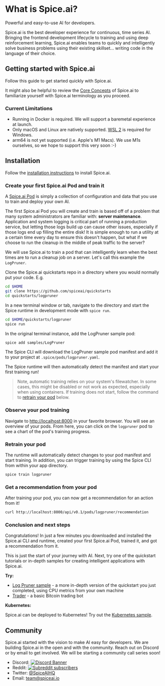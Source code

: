 # What is Spice.ai?

Powerful and easy-to-use AI for developers.

Spice.ai is the best developer experience for continuous, time series AI. Bringing the frontend development lifecycle to training and using deep reinforcement learning, Spice.ai enables teams to quickly and intelligently solve business problems using their existing skillset… writing code in the language of their choice.

## Getting started with Spice.ai <!-- {docsify-ignore} -->

Follow this guide to get started quickly with Spice.ai.

It might also be helpful to review the [Core Concepts](concepts/README.md) of Spice.ai to familiarize yourself with Spice.ai terminology as you proceed.

### Current Limitations

- Running in Docker is required. We will support a baremetal experience at launch.
- Only macOS and Linux are natively supported. [WSL 2](https://docs.microsoft.com/en-us/windows/wsl/install-win10) is required for Windows.
- arm64 is not yet supported (i.e. Apple's M1 Macs). We use M1s ourselves, so we hope to support this very soon :-)

## Installation

Follow the [installation instructions](install.md) to install Spice.ai.

### Create your first Spice.ai Pod and train it

A [Spice.ai Pod](https://crispy-dollop-c329115a.pages.github.io/#/concepts/README?id=pod-pod-manifest) is simply a collection of configuration and data that you use to train and deploy your own AI.

The first Spice.ai Pod you will create and train is based off of a problem that many system administrators are familiar with: **server maintenance**. Application and system logging is critical part of running a production service, but letting those logs build up can cause other issues, especially if those logs end up filling the entire disk! It is simple enough to run a utility at a certain time every day to ensure this doesn't happen, but what if we choose to run the cleanup in the middle of peak traffic to the server?

We will use Spice.ai to train a pod that can intelligently learn when the best times are to run a cleanup job on a server. Let's call this example the `LogPruner`.

Clone the Spice.ai quickstarts repo in a directory where you would normally put your code. E.g.

```bash
cd $HOME
git clone https://github.com/spiceai/quickstarts
cd quickstarts/logpruner
```

In a new terminal window or tab, navigate to the directory and start the Spice runtime in development mode with `spice run`.

```bash
cd $HOME/quickstarts/logpruner
spice run
```

In the original terminal instance, add the LogPruner sample pod:

```bash
spice add samples/LogPruner
```

The Spice CLI will download the LogPruner sample pod manifest and add it to your project at `.spice/pods/logpruner.yaml`.

The Spice runtime will then automatically detect the manifest and start your first training run!

> Note, automatic training relies on your system's filewatcher. In some cases, this might be disabled or not work as expected, especially when using containers. If training does not start, follow the command to [retrain your pod](https://github.com/spiceai/spiceai#retrain-your-pod) below.

### Observe your pod training

Navigate to [http://localhost:8000](http://localhost:8000) in your favorite browser. You will see an overview of your pods. From here, you can click on the `logpruner` pod to see a chart of the pod's training progress.

### Retrain your pod

The runtime will automatically detect changes to your pod manifest and start training. In addition, you can trigger training by using the Spice CLI from within your app directory.

```bash
spice train logpruner
```

### Get a recommendation from your pod

After training your pod, you can now get a recommendation for an action from it!

```bash
curl http://localhost:8000/api/v0.1/pods/logpruner/recommendation
```

### Conclusion and next steps

Congratulations! In just a few minutes you downloaded and installed the Spice.ai CLI and runtime, created your first Spice.ai Pod, trained it, and got a recommendation from it.

This is just the start of your journey with AI. Next, try one of the quickstart tutorials or in-depth samples for creating intelligent applications with Spice.ai.

**Try:**

- [Log Pruner sample](https://github.com/spiceai/samples/tree/trunk/logpruner) - a more in-depth version of the quickstart you just completed, using CPU metrics from your own machine
- [Trader](https://github.com/spiceai/quickstarts/tree/trunk/trader) - a basic Bitcoin trading bot

**Kubernetes:**

Spice.ai can be deployed to Kubernetes! Try out the [Kubernetes sample](https://github.com/spiceai/samples/tree/trunk/kubernetes).

## Community

Spice.ai started with the vision to make AI easy for developers. We are building Spice.ai in the open and with the community. Reach out on Discord or by email to get involved. We will be starting a community call series soon!

- Discord: [![Discord Banner](https://discord.com/api/guilds/803820740868571196/widget.png?style=shield)](https://discord.com/channels/803820740868571196/803820740868571199)
- Reddit: [![Subreddit subscribers](https://img.shields.io/reddit/subreddit-subscribers/spiceai?style=social)](https://www.reddit.com/r/spiceai/)
- Twitter: [@SpiceAIHQ](https://twitter.com/spiceaihq)
- Email: [team@spiceai.io](mailto:team@spiceai.io)
